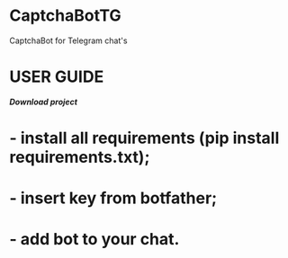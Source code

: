 # CaptchaBotTG
CaptchaBot for Telegram chat's

# USER GUIDE 
***Download project***
# - install all requirements (pip install requirements.txt);
# - insert key from botfather;
# - add bot to your chat.
